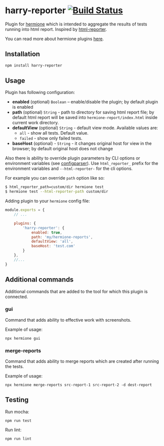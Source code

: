 # harry-reporter [![Build Status](https://travis-ci.org/harry-reporter/harry-reporter.svg?branch=master)](https://travis-ci.org/harry-reporter/harry-reporter)

Plugin for [hermione](https://github.com/gemini-testing/hermione) which is intended to aggregate the results of tests running into html report. Inspired by [html-reporter](https://github.com/gemini-testing/html-reporter).

You can read more about hermione plugins [here](https://github.com/gemini-testing/hermione#plugins).

## Installation

```bash
npm install harry-reporter
```

## Usage

Plugin has following configuration:

* **enabled** (optional) `Boolean` – enable/disable the plugin; by default plugin is enabled
* **path** (optional) `String` - path to directory for saving html report file; by
default html report will be saved into `hermione-report/index.html` inside current work
directory.
* **defaultView** (optional) `String` - default view mode. Available values are:
  * `all` - show all tests. Default value.
  * `failed` - show only failed tests.
* **baseHost** (optional) - `String` - it changes original host for view in the browser; by default original host does not change

Also there is ability to override plugin parameters by CLI options or environment variables
(see [configparser](https://github.com/gemini-testing/configparser)).
Use `html_reporter_` prefix for the environment variables and `--html-reporter-` for the cli options.

For example you can override `path` option like so:
```bash
$ html_reporter_path=custom/dir hermione test
$ hermione test --html-reporter-path custom/dir
```

Adding plugin to your `hermione` config file:

```js
module.exports = {
    // ...

    plugins: {
        'harry-reporter': {
            enabled: true,
            path: 'my/hermione-reports',
            defaultView: 'all',
            baseHost: 'test.com'
        }
    },
    //...
}
```

## Additional commands

Additional commands that are added to the tool for which this plugin is connected.

### gui

Command that adds ability to effective work with screenshots.

Example of usage:
```
npx hermione gui
```

### merge-reports

Command that adds ability to merge reports which are created after running the tests.

Example of usage:
```
npx hermione merge-reports src-report-1 src-report-2 -d dest-report
```

## Testing

Run mocha:
```
npm run test
```

Run lint:
```
npm run lint
```
